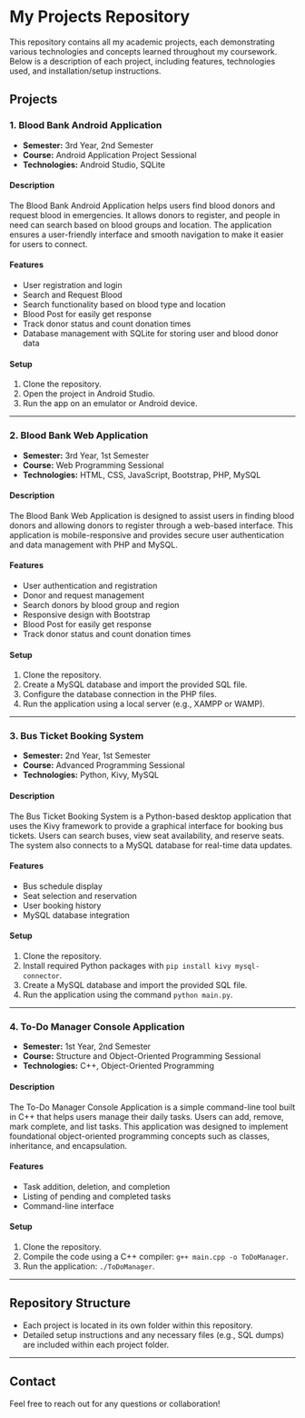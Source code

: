# My Projects Repository

This repository contains all my academic projects, each demonstrating various technologies and concepts learned throughout my coursework. Below is a description of each project, including features, technologies used, and installation/setup instructions.

## Projects

### 1. Blood Bank Android Application
- **Semester:** 3rd Year, 2nd Semester
- **Course:** Android Application Project Sessional
- **Technologies:** Android Studio, SQLite

#### Description
The Blood Bank Android Application helps users find blood donors and request blood in emergencies. It allows donors to register, and people in need can search based on blood groups and location. The application ensures a user-friendly interface and smooth navigation to make it easier for users to connect.

#### Features
- User registration and login
- Search and Request Blood
- Search functionality based on blood type and location
- Blood Post for easily get response
- Track donor status and count donation times
- Database management with SQLite for storing user and blood donor data

#### Setup
1. Clone the repository.
2. Open the project in Android Studio.
3. Run the app on an emulator or Android device.

---

### 2. Blood Bank Web Application
- **Semester:** 3rd Year, 1st Semester
- **Course:** Web Programming Sessional
- **Technologies:** HTML, CSS, JavaScript, Bootstrap, PHP, MySQL

#### Description
The Blood Bank Web Application is designed to assist users in finding blood donors and allowing donors to register through a web-based interface. This application is mobile-responsive and provides secure user authentication and data management with PHP and MySQL.

#### Features
- User authentication and registration
- Donor and request management
- Search donors by blood group and region
- Responsive design with Bootstrap
- Blood Post for easily get response
- Track donor status and count donation times

#### Setup
1. Clone the repository.
2. Create a MySQL database and import the provided SQL file.
3. Configure the database connection in the PHP files.
4. Run the application using a local server (e.g., XAMPP or WAMP).

---

### 3. Bus Ticket Booking System
- **Semester:** 2nd Year, 1st Semester
- **Course:** Advanced Programming Sessional
- **Technologies:** Python, Kivy, MySQL

#### Description
The Bus Ticket Booking System is a Python-based desktop application that uses the Kivy framework to provide a graphical interface for booking bus tickets. Users can search buses, view seat availability, and reserve seats. The system also connects to a MySQL database for real-time data updates.

#### Features
- Bus schedule display
- Seat selection and reservation
- User booking history
- MySQL database integration

#### Setup
1. Clone the repository.
2. Install required Python packages with `pip install kivy mysql-connector`.
3. Create a MySQL database and import the provided SQL file.
4. Run the application using the command `python main.py`.

---

### 4. To-Do Manager Console Application
- **Semester:** 1st Year, 2nd Semester
- **Course:** Structure and Object-Oriented Programming Sessional
- **Technologies:** C++, Object-Oriented Programming

#### Description
The To-Do Manager Console Application is a simple command-line tool built in C++ that helps users manage their daily tasks. Users can add, remove, mark complete, and list tasks. This application was designed to implement foundational object-oriented programming concepts such as classes, inheritance, and encapsulation.

#### Features
- Task addition, deletion, and completion
- Listing of pending and completed tasks
- Command-line interface

#### Setup
1. Clone the repository.
2. Compile the code using a C++ compiler: `g++ main.cpp -o ToDoManager`.
3. Run the application: `./ToDoManager`.

---

## Repository Structure
- Each project is located in its own folder within this repository.
- Detailed setup instructions and any necessary files (e.g., SQL dumps) are included within each project folder.

---

## Contact
Feel free to reach out for any questions or collaboration!

